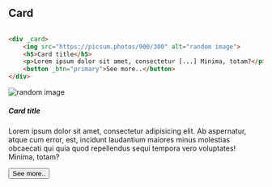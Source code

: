 ## Card

```html

<div _card>
    <img src="https://picsum.photos/900/300" alt="random image">
    <h5>Card title</h5>
    <p>Lorem ipsum dolor sit amet, consectetur [...] Minima, totam?</p>
    <button _btn="primary">See more..</button>
</div>
```

<div _row _justify="center">
    <div _col="6">
        <div _card>
            <img src="https://picsum.photos/900/300" alt="random image">
            <h5>Card title</h5>
            <p>Lorem ipsum dolor sit amet, consectetur adipisicing elit. Ab aspernatur, atque cum error, est, incidunt laudantium maiores minus molestias obcaecati qui quia quod repellendus sequi tempora vero voluptates! Minima, totam?</p>
            <button _btn="primary">See more..</button>
        </div>
    </div>
</div>